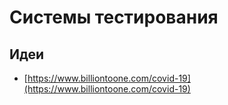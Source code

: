 # Системы тестирования

## Идеи

* [https://www.billiontoone.com/covid-19](https://www.billiontoone.com/covid-19)

